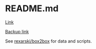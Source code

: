 # README.md

[Link](https://rqiu.georgetown.domains)

[Backup link](https://rexarski.github.io/rqiu.georgetown.domains) 

See [rexarski/box2box](https://github.com/rexarski/box2box) for data and scripts.

